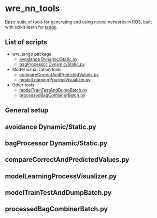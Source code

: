 # wre_nn_tools
Basic suite of tools for generating and using neural networks in ROS, built with scikit-learn for [tango](https://github.com/fearn-robotics).

## List of scripts

- wre_tango package
  - [avoidance Dynamic/Static.py](#avoidance-dynamicstaticpy)
  - [bagProcessor Dynamic/Static.py](#bagprocessor-dynamicstaticpy)
- Model visualization tools
  - [compareCorrectAndPredictedValues.py](#comparecorrectandpredictedvaluespy)
  - [modelLearningProcessVisualizer.py](#modellearningprocessvisualizerpy)
- Other tools
  - [modelTrainTestAndDumpBatch.py](#modeltraintestanddumpbatchpy)
  - [processedBagCombinerBatch.py](#processedbagcombinerbatchpy)

## General setup

## avoidance Dynamic/Static.py

## bagProcessor Dynamic/Static.py

## compareCorrectAndPredictedValues.py

## modelLearningProcessVisualizer.py

## modelTrainTestAndDumpBatch.py

## processedBagCombinerBatch.py

